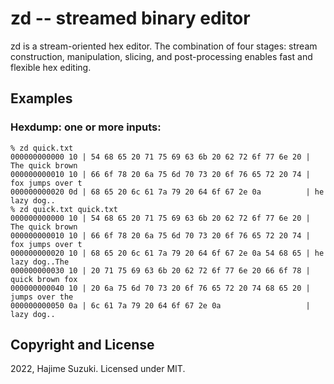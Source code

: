 
# zd -- streamed binary editor

zd is a stream-oriented hex editor. The combination of four stages: stream construction, manipulation, slicing, and post-processing enables fast and flexible hex editing.

## Examples

### Hexdump: one or more inputs:

```
% zd quick.txt
000000000000 10 | 54 68 65 20 71 75 69 63 6b 20 62 72 6f 77 6e 20 | The quick brown
000000000010 10 | 66 6f 78 20 6a 75 6d 70 73 20 6f 76 65 72 20 74 | fox jumps over t
000000000020 0d | 68 65 20 6c 61 7a 79 20 64 6f 67 2e 0a          | he lazy dog..
% zd quick.txt quick.txt
000000000000 10 | 54 68 65 20 71 75 69 63 6b 20 62 72 6f 77 6e 20 | The quick brown
000000000010 10 | 66 6f 78 20 6a 75 6d 70 73 20 6f 76 65 72 20 74 | fox jumps over t
000000000020 10 | 68 65 20 6c 61 7a 79 20 64 6f 67 2e 0a 54 68 65 | he lazy dog..The
000000000030 10 | 20 71 75 69 63 6b 20 62 72 6f 77 6e 20 66 6f 78 |  quick brown fox
000000000040 10 | 20 6a 75 6d 70 73 20 6f 76 65 72 20 74 68 65 20 |  jumps over the
000000000050 0a | 6c 61 7a 79 20 64 6f 67 2e 0a                   | lazy dog..
```

## Copyright and License

2022, Hajime Suzuki. Licensed under MIT.

